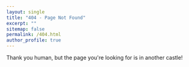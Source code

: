 ```yaml
---
layout: single
title: "404 - Page Not Found"
excerpt: ""
sitemap: false
permalink: /404.html
author_profile: true  
---
```


<p>
Thank you human, but the page you're looking for is in another castle! 
</p>

<!--
<script type="text/javascript">
  var GOOG_FIXURL_LANG = 'en';
  var GOOG_FIXURL_SITE = '{{ site.url }}'
</script>
<script type="text/javascript"
  src="//linkhelp.clients.google.com/tbproxy/lh/wm/fixurl.js">
</script>
-->
